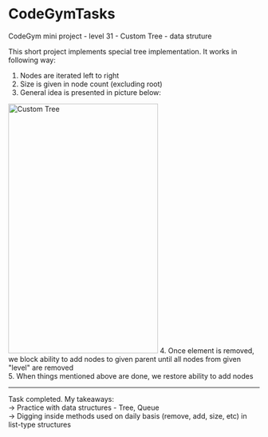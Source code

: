 # CodeGymTasks

 CodeGym mini project - level 31 - Custom Tree - data struture
 
 This short project implements special tree implementation. It works in following way: <br>
 1. Nodes are iterated left to right <br>
 2. Size is given in node count (excluding root) <br>
 3. General idea is presented in picture below: <br>
 <img src="https://cdn.codegym.cc/images/system/56b7ce17-b460-4791-a09e-b21ea7b6d308/1024.jpeg" alt="Custom Tree" width="300" height="500">
 4. Once element is removed, we block ability to add nodes to given parent until all nodes from given "level" are removed <br>
 5. When things mentioned above are done, we restore ability to add nodes <br>

__________________________________________________________
Task completed. My takeaways: <br>
-> Practice with data structures - Tree, Queue <br>
-> Digging inside methods used on daily basis (remove, add, size, etc) in list-type structures
